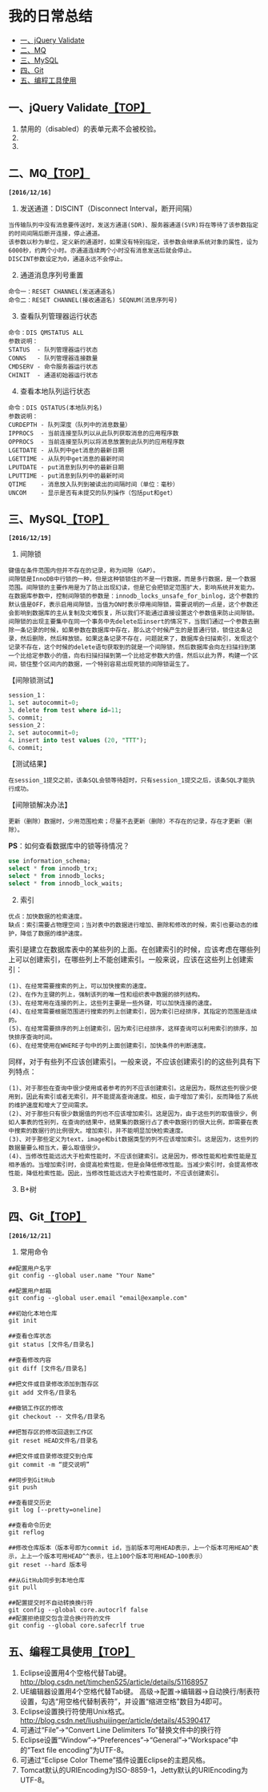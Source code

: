 # <a name="top">我的日常总结</a>
* [一、jQuery Validate](#anchor1)
* [二、MQ](#anchor2)
* [三、MySQL](#anchor3)
* [四、Git](#anchor4)
* [五、编程工具使用](#anchor5)

## <a name="anchor1">一、jQuery Validate</a>[【TOP】](#top)
1. 禁用的（disabled）的表单元素不会被校验。
2. 
3. 

## <a name="anchor2">二、MQ</a>[【TOP】](#top)
**`[2016/12/16]`**
1. 发送通道：DISCINT（Disconnect Interval，断开间隔）
```
当传输队列中没有消息要传送时，发送方通道(SDR)、服务器通道(SVR)将在等待了该参数指定的时间间隔后断开连接，停止通道。
该参数以秒为单位，定义新的通道时，如果没有特别指定，该参数会继承系统对象的属性，设为6000秒，约两个小时。亦通道连续两个小时没有消息发送后就会停止。
DISCINT参数设定为0，通道永远不会停止。
```
2. 通道消息序列号重置
```
命令一：RESET CHANNEL(发送通道名)
命令二：RESET CHANNEL(接收通道名) SEQNUM(消息序列号)
```
3. 查看队列管理器运行状态
```
命令：DIS QMSTATUS ALL
参数说明：
STATUS  - 队列管理器运行状态
CONNS   - 队列管理器连接数量
CMDSERV - 命令服务器运行状态
CHINIT  - 通道初始器运行状态
```
4. 查看本地队列运行状态
```
命令：DIS QSTATUS(本地队列名)
参数说明：
CURDEPTH - 队列深度（队列中的消息数量）
IPPROCS  - 当前连接至队列以从此队列获取消息的应用程序数
OPPROCS  - 当前连接至队列以将消息放置到此队列的应用程序数
LGETDATE - 从队列中get消息的最新日期
LGETTIME - 从队列中get消息的最新时间
LPUTDATE - put消息到队列中的最新日期
LPUTTIME - put消息到队列中的最新时间
QTIME    - 消息放入队列到被读出的间隔时间（单位：毫秒）
UNCOM    - 显示是否有未提交的队列操作（包括put和get）
```

## <a name="anchor3">三、MySQL</a>[【TOP】](#top)
**`[2016/12/19]`**
1. 间隙锁
```
键值在条件范围内但并不存在的记录，称为间隙（GAP）。
间隙锁是InnoDB中行锁的一种，但是这种锁锁住的不是一行数据，而是多行数据，是一个数据范围。间隙锁的主要作用是为了防止出现幻读，但是它会把锁定范围扩大，影响系统并发能力。
在数据库参数中，控制间隙锁的参数是：innodb_locks_unsafe_for_binlog，这个参数的默认值是OFF，表示启用间隙锁，当值为ON时表示停用间隙锁，需要说明的一点是，这个参数还会影响到数据库的主从复制及灾难恢复，所以我们不能通过直接设置这个参数值来防止间隙锁。
间隙锁的出现主要集中在同一个事务中先delete后insert的情况下，当我们通过一个参数去删除一条记录的时候，如果参数在数据库中存在，那么这个时候产生的是普通行锁，锁住这条记录，然后删除，然后释放锁。如果这条记录不存在，问题就来了，数据库会扫描索引，发现这个记录不存在，这个时候的delete语句获取到的就是一个间隙锁，然后数据库会向左扫描扫到第一个比给定参数小的值，向右扫描扫描到第一个比给定参数大的值，然后以此为界，构建一个区间，锁住整个区间内的数据，一个特别容易出现死锁的间隙锁诞生了。
```
【间隙锁测试】
```sql
session_1：
1、set autocommit=0;
3、delete from test where id=11;
5、commit;
session_2：
2、set autocommit=0;
4、insert into test values (20, "TTT");
6、commit;
```
【测试结果】
```
在session_1提交之前，该条SQL会锁等待超时，只有session_1提交之后，该条SQL才能执行成功。
```
【间隙锁解决办法】
```
更新（删除）数据时，少用范围检索；尽量不去更新（删除）不存在的记录，存在才更新（删除）。
```
**PS**：如何查看数据库中的锁等待情况？
```sql
use information_schema;
select * from innodb_trx;
select * from innodb_locks;
select * from innodb_lock_waits;
```
2. 索引
```
优点：加快数据的检索速度。
缺点：索引需要占物理空间；当对表中的数据进行增加、删除和修改的时候，索引也要动态的维护，降低了数据的维护速度。
```
索引是建立在数据库表中的某些列的上面。在创建索引的时候，应该考虑在哪些列上可以创建索引，在哪些列上不能创建索引。一般来说，应该在这些列上创建索引：
```
(1)、在经常需要搜索的列上，可以加快搜索的速度。
(2)、在作为主键的列上，强制该列的唯一性和组织表中数据的排列结构。
(3)、在经常用在连接的列上，这些列主要是一些外键，可以加快连接的速度。
(4)、在经常需要根据范围进行搜索的列上创建索引，因为索引已经排序，其指定的范围是连续的。
(5)、在经常需要排序的列上创建索引，因为索引已经排序，这样查询可以利用索引的排序，加快排序查询时间。
(6)、在经常使用在WHERE子句中的列上面创建索引，加快条件的判断速度。
```
同样，对于有些列不应该创建索引。一般来说，不应该创建索引的的这些列具有下列特点：
```
(1)、对于那些在查询中很少使用或者参考的列不应该创建索引。这是因为，既然这些列很少使用到，因此有索引或者无索引，并不能提高查询速度。相反，由于增加了索引，反而降低了系统的维护速度和增大了空间需求。
(2)、对于那些只有很少数据值的列也不应该增加索引。这是因为，由于这些列的取值很少，例如人事表的性别列，在查询的结果中，结果集的数据行占了表中数据行的很大比例，即需要在表中搜索的数据行的比例很大。增加索引，并不能明显加快检索速度。
(3)、对于那些定义为text，image和bit数据类型的列不应该增加索引。这是因为，这些列的数据量要么相当大，要么取值很少。
(4)、当修改性能远远大于检索性能时，不应该创建索引。这是因为，修改性能和检索性能是互相矛盾的。当增加索引时，会提高检索性能，但是会降低修改性能。当减少索引时，会提高修改性能，降低检索性能。因此，当修改性能远远大于检索性能时，不应该创建索引。
```
3. B+树

## <a name="anchor4">四、Git</a>[【TOP】](#top)
**`[2016/12/21]`**
1. 常用命令
```
##配置用户名字
git config --global user.name "Your Name"

##配置用户邮箱
git config --global user.email "email@example.com"

##初始化本地仓库
git init

##查看仓库状态
git status [文件名/目录名]

##查看修改内容
git diff [文件名/目录名]

##把文件或目录修改添加到暂存区
git add 文件名/目录名

##撤销工作区的修改
git checkout -- 文件名/目录名

##把暂存区的修改回退到工作区
git reset HEAD文件名/目录名

##把文件或目录修改提交到仓库
git commit -m “提交说明”

##同步到GitHub
git push

##查看提交历史
git log [--pretty=oneline]

##查看命令历史
git reflog

##修改仓库版本（版本号即为commit id，当前版本可用HEAD表示，上一个版本可用HEAD^表示，上上一个版本可用HEAD^^表示，往上100个版本可用HEAD~100表示）
git reset --hard 版本号

##从GitHub同步到本地仓库
git pull

##配置提交时不自动转换换行符
git config --global core.autocrlf false
##配置拒绝提交包含混合换行符的文件
git config --global core.safecrlf true
```

## <a name="anchor5">五、编程工具使用</a>[【TOP】](#top)
1. Eclipse设置用4个空格代替Tab键。
http://blog.csdn.net/timchen525/article/details/51168957
2. UE编辑器设置用4个空格代替Tab键。
高级→配置→编辑器→自动换行/制表符设置，勾选“用空格代替制表符”，并设置“缩进空格”数目为4即可。
3. Eclipse设置换行符使用Unix格式。
http://blog.csdn.net/liushuijinger/article/details/45390417
4. 可通过“File”→“Convert Line Delimiters To”替换文件中的换行符
5. Eclipse设置“Window”→“Preferences”→“General”→“Workspace”中的“Text file encoding”为UTF-8。
6. 可通过“Eclipse Color Theme”插件设置Eclipse的主题风格。
7. Tomcat默认的URIEncoding为ISO-8859-1，Jetty默认的URIEncoding为UTF-8。
